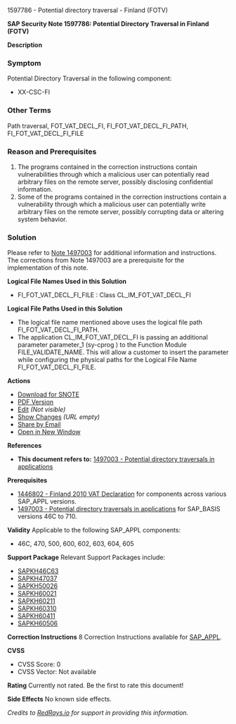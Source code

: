 1597786 - Potential directory traversal - Finland (FOTV)

**SAP Security Note 1597786: Potential Directory Traversal in Finland (FOTV)**

**Description**

### Symptom
Potential Directory Traversal in the following component:
- XX-CSC-FI

### Other Terms
Path traversal, FOT_VAT_DECL_FI, FI_FOT_VAT_DECL_FI_PATH, FI_FOT_VAT_DECL_FI_FILE

### Reason and Prerequisites
1. The programs contained in the correction instructions contain vulnerabilities through which a malicious user can potentially read arbitrary files on the remote server, possibly disclosing confidential information.
2. Some of the programs contained in the correction instructions contain a vulnerability through which a malicious user can potentially write arbitrary files on the remote server, possibly corrupting data or altering system behavior.

### Solution
Please refer to [Note 1497003](https://me.sap.com/notes/1497003) for additional information and instructions. The corrections from Note 1497003 are a prerequisite for the implementation of this note.

**Logical File Names Used in this Solution**
- FI_FOT_VAT_DECL_FI_FILE : Class CL_IM_FOT_VAT_DECL_FI

**Logical File Paths Used in this Solution**
- The logical file name mentioned above uses the logical file path FI_FOT_VAT_DECL_FI_PATH.
- The application CL_IM_FOT_VAT_DECL_FI is passing an additional parameter parameter_1 (sy-cprog ) to the Function Module FILE_VALIDATE_NAME. This will allow a customer to insert the parameter while configuring the physical paths for the Logical File Name FI_FOT_VAT_DECL_FI_FILE.

**Actions**
- [Download for SNOTE](https://notesdownloads.sap.com/note/0040000009485292017)
- [PDF Version](https://userapps.support.sap.com/sap/support/sfm/notes/print/0001597786?language=en-US&token=6041D290AD4770F7291905E24F388004)
- [Edit](https://me.sap.com/sap/support/notes/edit/0001597786) *(Not visible)*
- [Show Changes](https://me.sap.com/notes/0001597786/compare) *(URL empty)*
- [Share by Email](https://me.sap.com/notes/0001597786/share)
- [Open in New Window](https://me.sap.com/notes/0001597786/open)

**References**
- **This document refers to:** [1497003 - Potential directory traversals in applications](https://me.sap.com/notes/1497003)

**Prerequisites**
- [1446802 - Finland 2010 VAT Declaration](https://me.sap.com/notes/1446802) for components across various SAP_APPL versions.
- [1497003 - Potential directory traversals in applications](https://me.sap.com/notes/1497003) for SAP_BASIS versions 46C to 710.

**Validity**
Applicable to the following SAP_APPL components:
- 46C, 470, 500, 600, 602, 603, 604, 605

**Support Package**
Relevant Support Packages include:
- [SAPKH46C63](https://me.sap.com/supportpackage/SAPKH46C63)
- [SAPKH47037](https://me.sap.com/supportpackage/SAPKH47037)
- [SAPKH50026](https://me.sap.com/supportpackage/SAPKH50026)
- [SAPKH60021](https://me.sap.com/supportpackage/SAPKH60021)
- [SAPKH60211](https://me.sap.com/supportpackage/SAPKH60211)
- [SAPKH60310](https://me.sap.com/supportpackage/SAPKH60310)
- [SAPKH60411](https://me.sap.com/supportpackage/SAPKH60411)
- [SAPKH60506](https://me.sap.com/supportpackage/SAPKH60506)

**Correction Instructions**
8 Correction Instructions available for [SAP_APPL](https://me.sap.com/corrins/0001597786/1).

**CVSS**
- CVSS Score: 0
- CVSS Vector: Not available

**Rating**
Currently not rated. Be the first to rate this document!

**Side Effects**
No known side effects.

*Credits to [RedRays.io](https://redrays.io) for support in providing this information.*
